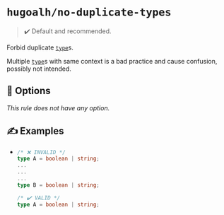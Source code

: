 # `hugoalh/no-duplicate-types`

> ✔️ Default and recommended.

Forbid duplicate [`type`][typescript-type]s.

Multiple [`type`][typescript-type]s with same context is a bad practice and cause confusion, possibly not intended.

## 🔧 Options

*This rule does not have any option.*

## ✍️ Examples

- ```ts
  /* ❌ INVALID */
  type A = boolean | string;
  ...
  ...
  ...
  type B = boolean | string;

  /* ✔️ VALID */
  type A = boolean | string;
  ```

[typescript-type]: https://www.typescriptlang.org/docs/handbook/2/everyday-types.html#type-aliases
